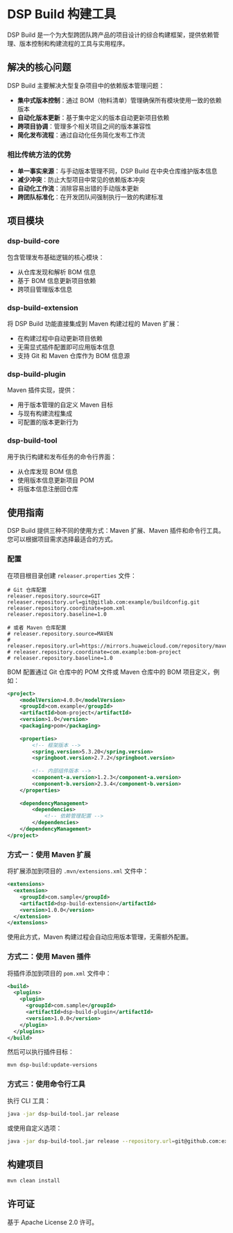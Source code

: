 # DSP Build 构建工具

DSP Build 是一个为大型跨团队跨产品的项目设计的综合构建框架，提供依赖管理、版本控制和构建流程的工具与实用程序。

## 解决的核心问题

DSP Build 主要解决大型复杂项目中的依赖版本管理问题：

- **集中式版本控制**：通过 BOM（物料清单）管理确保所有模块使用一致的依赖版本
- **自动化版本更新**：基于集中定义的版本自动更新项目依赖
- **跨项目协调**：管理多个相关项目之间的版本兼容性
- **简化发布流程**：通过自动化任务简化发布工作流

### 相比传统方法的优势

- **单一事实来源**：与手动版本管理不同，DSP Build 在中央仓库维护版本信息
- **减少冲突**：防止大型项目中常见的依赖版本冲突
- **自动化工作流**：消除容易出错的手动版本更新
- **跨团队标准化**：在开发团队间强制执行一致的构建标准

## 项目模块

### dsp-build-core

包含管理发布基础逻辑的核心模块：

- 从仓库发现和解析 BOM 信息
- 基于 BOM 信息更新项目依赖
- 跨项目管理版本信息

### dsp-build-extension

将 DSP Build 功能直接集成到 Maven 构建过程的 Maven 扩展：

- 在构建过程中自动更新项目依赖
- 无需显式插件配置即可应用版本信息
- 支持 Git 和 Maven 仓库作为 BOM 信息源

### dsp-build-plugin

Maven 插件实现，提供：

- 用于版本管理的自定义 Maven 目标
- 与现有构建流程集成
- 可配置的版本更新行为

### dsp-build-tool

用于执行构建和发布任务的命令行界面：

- 从仓库发现 BOM 信息
- 使用版本信息更新项目 POM
- 将版本信息注册回仓库

## 使用指南

DSP Build 提供三种不同的使用方式：Maven 扩展、Maven 插件和命令行工具。您可以根据项目需求选择最适合的方式。

### 配置

在项目根目录创建 `releaser.properties` 文件：

```properties
# Git 仓库配置
releaser.repository.source=GIT
releaser.repository.url=git@gitlab.com:example/buildconfig.git
releaser.repository.coordinate=pom.xml
releaser.repository.baseline=1.0

# 或者 Maven 仓库配置
# releaser.repository.source=MAVEN
# releaser.repository.url=https://mirrors.huaweicloud.com/repository/maven/
# releaser.repository.coordinate=com.example:bom-project
# releaser.repository.baseline=1.0
```

BOM 配置通过 Git 仓库中的 POM 文件或 Maven 仓库中的 BOM 项目定义，例如：

```xml
<project>
    <modelVersion>4.0.0</modelVersion>
    <groupId>com.example</groupId>
    <artifactId>bom-project</artifactId>
    <version>1.0</version>
    <packaging>pom</packaging>
    
    <properties>
        <!-- 框架版本 -->
        <spring.version>5.3.20</spring.version>
        <springboot.version>2.7.2</springboot.version>
        
        <!-- 内部组件版本 -->
        <component-a.version>1.2.3</component-a.version>
        <component-b.version>2.3.4</component-b.version>
    </properties>
    
    <dependencyManagement>
        <dependencies>
            <!-- 依赖管理配置 -->
        </dependencies>
    </dependencyManagement>
</project>
```

### 方式一：使用 Maven 扩展

将扩展添加到项目的 `.mvn/extensions.xml` 文件中：

```xml
<extensions>
  <extension>
    <groupId>com.sample</groupId>
    <artifactId>dsp-build-extension</artifactId>
    <version>1.0.0</version>
  </extension>
</extensions>
```

使用此方式，Maven 构建过程会自动应用版本管理，无需额外配置。

### 方式二：使用 Maven 插件

将插件添加到项目的 `pom.xml` 文件中：

```xml
<build>
  <plugins>
    <plugin>
      <groupId>com.sample</groupId>
      <artifactId>dsp-build-plugin</artifactId>
      <version>1.0.0</version>
    </plugin>
  </plugins>
</build>
```

然后可以执行插件目标：

```bash
mvn dsp-build:update-versions
```

### 方式三：使用命令行工具

执行 CLI 工具：

```bash
java -jar dsp-build-tool.jar release
```

或使用自定义选项：

```bash
java -jar dsp-build-tool.jar release --repository.url=git@github.com:example/config.git
```

## 构建项目

```bash
mvn clean install
```

## 许可证

基于 Apache License 2.0 许可。
